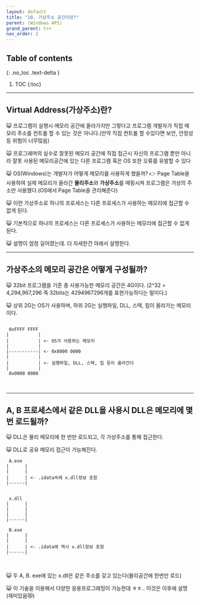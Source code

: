 ```yaml
---
layout: default
title: "10. 가상주소 공간이란?"
parent: (Windows API)
grand_parent: C++
nav_order: 2
---
```


## Table of contents
{: .no_toc .text-delta }

1. TOC
{:toc}

---

## Virtual Address(가상주소)란?

😺 프로그램이 실행시 메모리 공간에 올라가지만 그렇다고 프로그램 개발자가 직접 메모리 주소를 컨트롤 할 수 있는 것은 아니다.(만약 직접 컨트롤 할 수있다면 보안, 안정성 등 위험이 너무많음)

🙀 프로그래머의 실수로 잘못된 메모리 공간에 직접 접근시 자신의 프로그램 뿐만 아니라 잘못 사용된 메모리공간에 있는 다른 프로그램 혹은 OS 또한 오류를 유발할 수 있다

😺 OS(Windows)는 개발자가 어떻게 메모리를 사용하게 했을까? 👉 Page Table을 사용하여 실제 메모리가 올라간 **물리주소**와 **가상주소**를 매핑시켜 프로그램은 가상의 주소만 사용했다.(OS에서 Page Table을 관리해준다)

😺 이런 가상주소로 하나의 프로세스는 다른 프로세스가 사용하는 메모리에 접근할 수 없게 된다.

😺 기본적으로 하나의 프로세스는 다른 프로세스가 사용하는 메모리에 접근할 수 없게된다.

😺 설명이 엄청 길어졌는데. 더 자세한건 아래서 설명한다.

---

## 가상주소의 메모리 공간은 어떻게 구성될까?

😺 32bit 프로그램을 기준 총 사용가능한 메모리 공간은 4G이다. (2^32 = 4,294,967,296 즉 32bits는 4294967296개를 표현가능하다는 말이다.)

😺 상위 2G는 OS가 사용하며, 하위 2G는 실행파일, DLL, 스택, 힙이 올라가는 메모리이다.

```

 0xFFFF FFFF
|           |
|           | <- OS가 사용하는 메모리
|           |
|-----------| <- 0x8000 0000
|           |
|           | <- 실행파일, DLL, 스택, 힙 등이 올라간다
|           |
 0x0000 0000

```

<br>

---

## A, B 프로세스에서 같은 DLL을 사용시 DLL은 메모리에 몇번 로드될까?

😺 DLL은 물리 메모리에 한 번만 로드되고, 각 가상주소를 통해 접근한다.

😺 DLL로 공유 메모리 접근이 가능해진다.

```
 A.exe
|      |
|      |
|      | <- .idata속에 x.dll정보 포함
|------|


 x.dll
|      |
|      |
|      |
|------|

 B.exe
|      |
|      |
|      | <- .idata에 역시 x.dll정보 포함
|------|
```

<br>

😺 두 A, B. exe에 있는 x.dll은 같은 주소를 갖고 있는다(물리공간에 한번만 로드)

😺 이 기술을 이용해서 다양한 응용프로그래밍이 가능한데 ㅎㅎ.. 이것은 이후에 설명(재미있음😻)